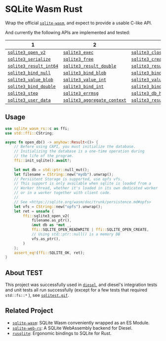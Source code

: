 # SQLite Wasm Rust

Wrap the official [`sqlite-wasm`](https://github.com/sqlite/sqlite-wasm), and expect to provide a usable C-like API. 

And currently  the following APIs are implemented and tested:

| 1                                                            | 2                                                            | 3                                                            | 4                                                            | 5                                                            | 6                                                            |
| ------------------------------------------------------------ | ------------------------------------------------------------ | ------------------------------------------------------------ | ------------------------------------------------------------ | ------------------------------------------------------------ | :----------------------------------------------------------- |
| [`sqlite3_open_v2`](https://www.sqlite.org/c3ref/open.html)  | [`sqlite3_exec`](https://www.sqlite.org/c3ref/exec.html)     | [`sqlite3_close`](https://www.sqlite.org/c3ref/close.html)   | [`sqlite3_close_v2`](https://www.sqlite.org/c3ref/close.html) | [`sqlite3_changes`](https://www.sqlite.org/c3ref/changes.html) | [`sqlite3_deserialize`](https://www.sqlite.org/c3ref/deserialize.html) |
| [`sqlite3_serialize`](https://www.sqlite.org/c3ref/serialize.html) | [`sqlite3_free`](https://www.sqlite.org/c3ref/free.html)     | [`sqlite3_create_function_v2`](https://www.sqlite.org/c3ref/create_function.html) | [`sqlite3_result_text`](https://www.sqlite.org/c3ref/result_blob.html) | [`sqlite3_result_blob`](https://www.sqlite.org/c3ref/result_blob.html) | [`sqlite3_result_int`](https://www.sqlite.org/c3ref/result_blob.html) |
| [`sqlite3_result_int64`](https://www.sqlite.org/c3ref/result_blob.html) | [`sqlite3_result_double`](https://www.sqlite.org/c3ref/result_blob.html) | [`sqlite3_result_null`](https://www.sqlite.org/c3ref/result_blob.html) | [`sqlite3_column_value`](https://www.sqlite.org/c3ref/column_blob.html) | [`sqlite3_column_count`](https://www.sqlite.org/c3ref/column_count.html) | [`sqlite3_column_name`](https://www.sqlite.org/c3ref/column_name.html) |
| [`sqlite3_bind_null`](https://www.sqlite.org/c3ref/bind_blob.html) | [`sqlite3_bind_blob`](https://www.sqlite.org/c3ref/bind_blob.html) | [`sqlite3_bind_text`](https://www.sqlite.org/c3ref/bind_blob.html) | [`sqlite3_value_free`](https://www.sqlite.org/c3ref/value_dup.html) | [`sqlite3_value_bytes`](https://www.sqlite.org/c3ref/value_blob.html) | [`sqlite3_value_text`](https://www.sqlite.org/c3ref/value_blob.html) |
| [`sqlite3_value_blob`](https://www.sqlite.org/c3ref/value_blob.html) | [`sqlite3_value_int`](https://www.sqlite.org/c3ref/value_blob.html) | [`sqlite3_value_int64`](https://www.sqlite.org/c3ref/value_blob.html) | [`sqlite3_value_double`](https://www.sqlite.org/c3ref/value_blob.html) | [`sqlite3_value_type`](https://www.sqlite.org/c3ref/value_blob.html) | [`sqlite3_value_dup`](https://www.sqlite.org/c3ref/value_dup.html) |
| [`sqlite3_bind_double`](https://www.sqlite.org/c3ref/bind_blob.html) | [`sqlite3_bind_int`](https://www.sqlite.org/c3ref/bind_blob.html) | [`sqlite3_bind_int64`](https://www.sqlite.org/c3ref/bind_blob.html) | [`sqlite3_create_collation_v2`](https://www.sqlite.org/c3ref/create_collation.html) | [`sqlite3_extended_errcode`](https://www.sqlite.org/c3ref/errcode.html) | [`sqlite3_finalize`](https://www.sqlite.org/c3ref/finalize.html) |
| [`sqlite3_step`](https://www.sqlite.org/c3ref/step.html)     | [`sqlite3_errmsg`](https://www.sqlite.org/c3ref/errcode.html) | [`sqlite3_db_handle`](https://www.sqlite.org/c3ref/db_handle.html) | [`sqlite3_reset`](https://www.sqlite.org/c3ref/reset.html)   | [`sqlite3_prepare_v3`](https://www.sqlite.org/c3ref/prepare.html) | [`sqlite3_context_db_handle`](https://www.sqlite.org/c3ref/context_db_handle.html) |
| [`sqlite3_user_data`](https://www.sqlite.org/c3ref/user_data.html) | [`sqlite3_aggregate_context`](https://www.sqlite.org/c3ref/aggregate_context.html) | [`sqlite3_result_error`](https://www.sqlite.org/c3ref/result_blob.html) |                                                              |                                                              |                                                              |

## Usage

```rust
use sqlite_wasm_rs::c as ffi;
use std::ffi::CString;

async fn open_db() -> anyhow::Result<()> {
    // Before using CAPI, you must initialize the database. 
    // Initializing the database is a one-time operation during 
    // the life of the program.
    ffi::init_sqlite().await?;
  
    let mut db = std::ptr::null_mut();
    let filename = CString::new("mydb").unwrap();
    // Persistent Storage is supported, use opfs vfs.
    // This support is only available when sqlite is loaded from a 
    // Worker thread, whether it's loaded in its own dedicated worker 
    // or in a worker together with client code. 
    //
    // See <https://sqlite.org/wasm/doc/trunk/persistence.md#opfs>
    let vfs = CString::new("opfs").unwrap();
    let ret = unsafe {
        ffi::sqlite3_open_v2(
            filename.as_ptr(),
            &mut db as *mut _,
            ffi::SQLITE_OPEN_READWRITE | ffi::SQLITE_OPEN_CREATE,
            // Using std::ptr::null() is a memory DB
            vfs.as_ptr(),
        )
    };
    assert_eq!(ffi::SQLITE_OK, ret);
}
```

## About TEST

This project was successfully used in [`diesel`](https://github.com/diesel-rs/diesel), and diesel's integration tests and unit tests all run successfully (except for a few tests that required `std::fs::*` ), see [`sqlitest.gif`](https://raw.githubusercontent.com/Spxg/Spxg/refs/heads/master/resources/sqlitest.gif).

## Related Project

* [`sqlite-wasm`](https://github.com/sqlite/sqlite-wasm): SQLite Wasm conveniently wrapped as an ES Module.
* [`sqlite-web-rs`](https://github.com/xmtp/sqlite-web-rs): A SQLite WebAssembly backend for Diesel.
* [`rusqlite`](https://github.com/rusqlite/rusqlite): Ergonomic bindings to SQLite for Rust.
